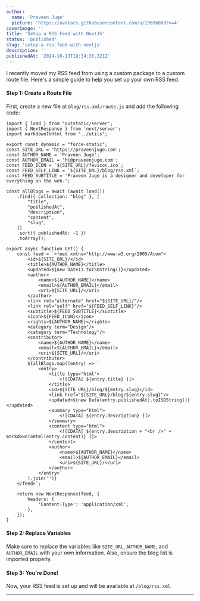 ```yaml
---
author:
  name: 'Praveen Juge'
  picture: 'https://avatars.githubusercontent.com/u/13696888?v=4'
coverImage: ''
title: 'Setup a RSS Feed with NextJS'
status: 'published'
slug: 'setup-a-rss-feed-with-nextjs'
description: ''
publishedAt: '2024-10-13T19:34:36.321Z'
---
```


I recently moved my RSS feed from using a custom package to a custom route file. Here's a simple guide to help you set up your own RSS feed.

#### Step 1: Create a Route File

First, create a new file at `blog/rss.xml/route.js` and add the following code:

```
import { load } from "outstatic/server";
import { NextResponse } from 'next/server';
import markdownToHtml from "../utils";

export const dynamic = "force-static";
const SITE_URL = 'https://praveenjuge.com';
const AUTHOR_NAME = 'Praveen Juge';
const AUTHOR_EMAIL = 'hi@praveenjuge.com';
const FEED_ICON = `${SITE_URL}/favicon.ico`;
const FEED_SELF_LINK = `${SITE_URL}/blog/rss.xml`;
const FEED_SUBTITLE = 'Praveen Juge is a designer and developer for everything on the web.';

const allBlogs = await (await load())
	.find({ collection: "blog" }, [
		"title",
		"publishedAt",
		"description",
		"content",
		"slug",
	])
	.sort({ publishedAt: -1 })
	.toArray();

export async function GET() {
	const feed = `<feed xmlns="http://www.w3.org/2005/Atom">
		<id>${SITE_URL}/</id>
		<title>${AUTHOR_NAME}</title>
		<updated>${new Date().toISOString()}</updated>
		<author>
			<name>${AUTHOR_NAME}</name>
			<email>${AUTHOR_EMAIL}</email>
			<uri>${SITE_URL}/</uri>
		</author>
		<link rel="alternate" href="${SITE_URL}/"/>
		<link rel="self" href="${FEED_SELF_LINK}"/>
		<subtitle>${FEED_SUBTITLE}</subtitle>
		<icon>${FEED_ICON}</icon>
		<rights>${AUTHOR_NAME}</rights>
		<category term="Design"/>
		<category term="Technology"/>
		<contributor>
			<name>${AUTHOR_NAME}</name>
			<email>${AUTHOR_EMAIL}</email>
			<uri>${SITE_URL}/</uri>
		</contributor>
		${allBlogs.map((entry) => `
			<entry>
				<title type="html">
					<![CDATA[ ${entry.title} ]]>
				</title>
				<id>${SITE_URL}/blog/${entry.slug}</id>
				<link href="${SITE_URL}/blog/${entry.slug}"/>
				<updated>${new Date(entry.publishedAt).toISOString()}</updated>
				<summary type="html">
					<![CDATA[ ${entry.description} ]]>
				</summary>
				<content type="html">
					<![CDATA[ ${entry.description + "<br />" + markdownToHtml(entry.content)} ]]>
				</content>
				<author>
					<name>${AUTHOR_NAME}</name>
					<email>${AUTHOR_EMAIL}</email>
					<uri>${SITE_URL}/</uri>
				</author>
			</entry>`
		).join('')}
	</feed>`;

	return new NextResponse(feed, {
		headers: {
			'Content-Type': 'application/xml',
		},
	});
}
```

#### Step 2: Replace Variables

Make sure to replace the variables like `SITE_URL`, `AUTHOR_NAME`, and `AUTHOR_EMAIL` with your own information. Also, ensure the blog list is imported properly.

#### Step 3: You're Done!

Now, your RSS feed is set up and will be available at `/blog/rss.xml`.

---